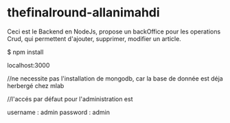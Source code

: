 # thefinalround-allanimahdi


Ceci est le Backend en NodeJs, propose un backOffice pour les operations Crud, qui permettent d'ajouter, supprimer, modifier un article.


$ npm install 

localhost:3000




//ne necessite pas l'installation de mongodb, car la base de donnée est déja herbergé chez mlab



//l'accés par défaut pour l'administration est 

username : admin
password : admin
